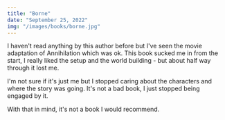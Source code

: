 ```yaml
---
title: "Borne"
date: "September 25, 2022"
img: "/images/books/borne.jpg"
---
```


I haven't read anything by this author before but I've seen the movie adaptation
of Annihilation which was ok. This book sucked me in from the start, I really
liked the setup and the world building - but about half way through it lost me.

I'm not sure if it's just me but I stopped caring about the characters and where 
the story was going. It's not a bad book, I just stopped being engaged by it.

With that in mind, it's not a book I would recommend.